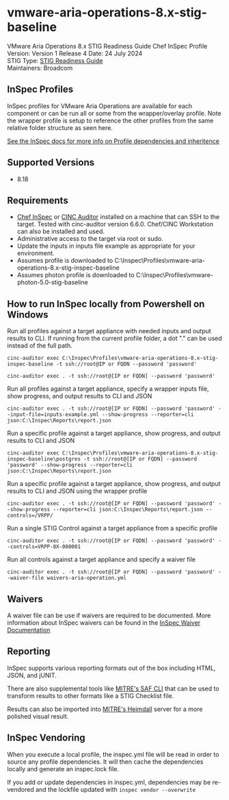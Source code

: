 # vmware-aria-operations-8.x-stig-baseline
VMware Aria Operations 8.x STIG Readiness Guide Chef InSpec Profile  
Version: Version 1 Release 4 Date: 24 July 2024  
STIG Type: [STIG Readiness Guide](https://confluence.eng.vmware.com/pages/viewpage.action?pageId=1231779155)  
Maintainers: Broadcom  

## InSpec Profiles

InSpec profiles for VMware Aria Operations are available for each component or can be run all or some from the wrapper/overlay profile. Note the wrapper profile is setup to reference the other profiles from the same relative folder structure as seen here.  

[See the InSpec docs for more info on Profile dependencies and inheritence](https://www.inspec.io/docs/reference/profiles/)

## Supported Versions
- 8.18

## Requirements

- [Chef InSpec](https://downloads.chef.io/tools/inspec) or [CINC Auditor](https://cinc.sh/start/auditor/) installed on a machine that can SSH to the target. Tested with cinc-auditor version 6.6.0. Chef/CINC Workstation can also be installed and used.
- Administrative access to the target via root or sudo.
- Update the inputs in inputs file example as appropriate for your environment.
- Assumes profile is downloaded to C:\Inspec\Profiles\vmware-aria-operations-8.x-stig-inspec-baseline  
- Assumes photon profile is downloaded to C:\Inspec\Profiles\vmware-photon-5.0-stig-baseline  

## How to run InSpec locally from Powershell on Windows

Run all profiles against a target appliance with needed inputs and output results to CLI. If running from the current profile folder, a dot "." can be used instead of the full path.
```
cinc-auditor exec C:\Inspec\Profiles\vmware-aria-operations-8.x-stig-inspec-baseline -t ssh://root@IP or FQDN --password 'password'

cinc-auditor exec . -t ssh://root@[IP or FQDN] --password 'password'
```

Run all profiles against a target appliance, specify a wrapper inputs file, show progress, and output results to CLI and JSON
```
cinc-auditor exec . -t ssh://root@[IP or FQDN] --password 'password' --input-file=inputs-example.yml --show-progress --reporter=cli json:C:\Inspec\Reports\report.json
```

Run a specific profile against a target appliance, show progress, and output results to CLI and JSON
```
cinc-auditor exec C:\Inspec\Profiles\vmware-aria-operations-8.x-stig-inspec-baseline\postgres -t ssh://root@[IP or FQDN] --password 'password' --show-progress --reporter=cli json:C:\Inspec\Reports\report.json
```

Run a specific profile against a target appliance, show progress, and output results to CLI and JSON using the wrapper profile
```
cinc-auditor exec . -t ssh://root@[IP or FQDN] --password 'password' --show-progress --reporter=cli json:C:\Inspec\Reports\report.json --controls=/VRPP/
```

Run a single STIG Control against a target appliance from a specific profile
```
cinc-auditor exec . -t ssh://root@[IP or FQDN] --password 'password' --controls=VRPP-8X-000001
```

Run all controls against a target appliance and specify a waiver file
```
cinc-auditor exec . -t ssh://root@[IP or FQDN] --password 'password' --waiver-file waivers-aria-operation.yml
```

## Waivers
A waiver file can be use if waivers are required to be documented. More information about InSpec waivers can be found in the [InSpec Waiver Documentation](https://docs.chef.io/inspec/waivers/)  

## Reporting
InSpec supports various reporting formats out of the box including HTML, JSON, and jUNIT.  

There are also supplemental tools like [MITRE's SAF CLI](https://github.com/mitre/saf) that can be used to transform results to other formats like a STIG Checklist file.  

Results can also be imported into [MITRE's Heimdall](https://github.com/mitre/heimdall2) server for a more polished visual result.

## InSpec Vendoring

When you execute a local profile, the inspec.yml file will be read in order to source any profile dependencies. It will then cache the dependencies locally and generate an inspec.lock file.

If you add or update dependencies in inspec.yml, dependencies may be re-vendored and the lockfile updated with `inspec vendor --overwrite`
